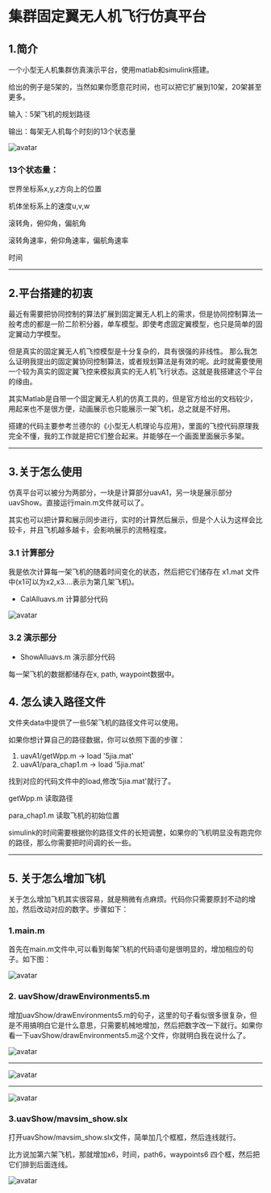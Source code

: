 # 集群固定翼无人机飞行仿真平台

## 1.简介

一个小型无人机集群仿真演示平台，使用matlab和simulink搭建。

给出的例子是5架的，当然如果你愿意花时间，也可以把它扩展到10架，20架甚至更多。

输入：5架飞机的规划路径

输出：每架无人机每个时刻的13个状态量

![avatar](picture/1.gif)

### 13个状态量：

世界坐标系x,y,z方向上的位置

机体坐标系上的速度u,v,w

滚转角，俯仰角，偏航角

滚转角速率，俯仰角速率，偏航角速率

时间

---

## 2.平台搭建的初衷

最近有需要把协同控制的算法扩展到固定翼无人机上的需求，但是协同控制算法一般考虑的都是一阶二阶积分器，单车模型。即使考虑固定翼模型，也只是简单的固定翼动力学模型。

但是真实的固定翼无人机飞控模型是十分复杂的，具有很强的非线性。
那么我怎么证明我提出的固定翼协同控制算法，或者规划算法是有效的呢。此时就需要使用一个较为真实的固定翼飞控来模拟真实的无人机飞行状态。这就是我搭建这个平台的缘由。

其实Matlab是自带一个固定翼无人机的仿真工具的，但是官方给出的文档较少，用起来也不是很方便，动画展示也只能展示一架飞机，总之就是不好用。

搭建的代码主要参考兰德尔的《小型无人机理论与应用》，里面的飞控代码原理我完全不懂，我的工作就是把它们整合起来。并能够在一个画面里面展示多架。

---

## 3.关于怎么使用

仿真平台可以被分为两部分，一块是计算部分uavA1，另一块是展示部分uavShow。直接运行main.m文件就可以了。

其实也可以把计算和展示同步进行，实时的计算然后展示，但是个人认为这样会比较卡，并且飞机越多越卡，会影响展示的流畅程度。

### 3.1 计算部分
我是依次计算每一架飞机的随着时间变化的状态，然后把它们储存在 x1.mat 文件中(x1可以为x2,x3....表示为第几架飞机)。

- CalAlluavs.m 计算部分代码



![avatar](picture/1.png)

### 3.2 演示部分

- ShowAlluavs.m 演示部分代码

每一架飞机的数据都储存在x, path, waypoint数据中。 




## 4. 怎么读入路径文件

文件夹data中提供了一些5架飞机的路径文件可以使用。

如果你想计算自己的路径数据，你可以依照下面的步骤：
1. uavA1/getWpp.m     -> load '5jia.mat'
2. uavA1/para_chap1.m -> load '5jia.mat'

找到对应的代码文件中的load,修改'5jia.mat'就行了。

getWpp.m 读取路径

para_chap1.m 读取飞机的初始位置

simulink的时间需要根据你的路径文件的长短调整，如果你的飞机明显没有跑完你的路径，那么你需要把时间调的长一些。

---

## 5. 关于怎么增加飞机

关于怎么增加飞机其实很容易，就是稍微有点麻烦。代码你只需要原封不动的增加，然后改动对应的数字。步骤如下：

### 1.main.m
 首先在main.m文件中,可以看到每架飞机的代码语句是很明显的，增加相应的句子。如下图：

![avatar](picture/4.png)

### 2. uavShow/drawEnvironments5.m

增加uavShow/drawEnvironments5.m的句子，这里的句子看似很多很复杂，但是不用搞明白它是什么意思，只需要机械地增加，然后把数字改一下就行。如果你看一下uavShow/drawEnvironments5.m这个文件，你就明白我在说什么了。


![avatar](picture/5.png)

---

![avatar](picture/6.png)

---

![avatar](picture/7.png)

### 3.uavShow/mavsim_show.slx

打开uavShow/mavsim_show.slx文件，简单加几个框框，然后连线就行。

比方说加第六架飞机，那就增加x6，时间，path6，waypoints6 四个框，然后把它们排到后面连线。

![avatar](picture/3.png)